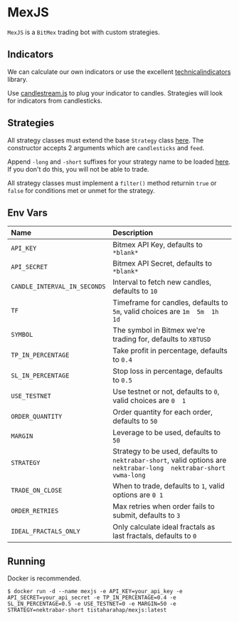 # MexJS

`MexJS` is a `BitMex` trading bot with custom strategies.

## Indicators

We can calculate our own indicators or use the excellent [technicalindicators](https://github.com/anandanand84/technicalindicators) library.

Use [candlestream.js](src/candlestream.js) to plug your indicator to candles. Strategies will look for indicators from candlesticks.

## Strategies

All strategy classes must extend the base `Strategy` class [here](src/strategies/base.js). The constructor accepts 2 arguments which are `candlesticks` and `feed`.

Append `-long` and `-short` suffixes for your strategy name to be loaded [here](src/strategies/index.js). If you don't do this, you will not be able to trade.

All strategy classes must implement a `filter()` method returnin `true` or `false` for conditions met or unmet for the strategy.

## Env Vars

| Name | Description |
| :--- | :--- |
| `API_KEY` | Bitmex API Key, defaults to `*blank*` |
| `API_SECRET` | Bitmex API Secret, defaults to `*blank*` |
| `CANDLE_INTERVAL_IN_SECONDS` | Interval to fetch new candles, defaults to `10` |
| `TF` | Timeframe for candles, defaults to `5m`, valid choices are `1m  5m  1h  1d` |
| `SYMBOL` | The symbol in Bitmex we're trading for, defaults to `XBTUSD` |
| `TP_IN_PERCENTAGE` | Take profit in percentage, defaults to `0.4` |
| `SL_IN_PERCENTAGE` | Stop loss in percentage, defaults to `0.5` |
| `USE_TESTNET` | Use testnet or not, defaults to `0`, valid choices are `0  1` |
| `ORDER_QUANTITY` | Order quantity for each order, defaults to `50` |
| `MARGIN` | Leverage to be used, defaults to `50` |
| `STRATEGY` | Strategy to be used, defaults to `nektrabar-short`, valid options are `nektrabar-long  nektrabar-short  vwma-long` |
| `TRADE_ON_CLOSE` | When to trade, defaults to `1`, valid options are `0 1` |
| `ORDER_RETRIES` | Max retries when order fails to submit, defaults to `3` |
| `IDEAL_FRACTALS_ONLY` | Only calculate ideal fractals as last fractals, defaults to `0` |

## Running

Docker is recommended.

```shell
$ docker run -d --name mexjs -e API_KEY=your_api_key -e API_SECRET=your_api_secret -e TP_IN_PERCENTAGE=0.4 -e SL_IN_PERCENTAGE=0.5 -e USE_TESTNET=0 -e MARGIN=50 -e STRATEGY=nektrabar-short tistaharahap/mexjs:latest
```
